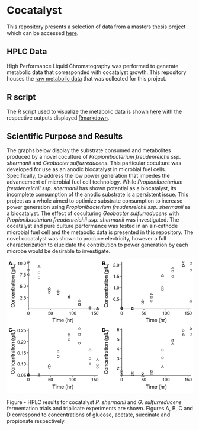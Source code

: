 # Cocatalyst

This repository presents a selection of data from a masters thesis project which can be accessed [here](https://ruor.uottawa.ca/handle/10393/38450).

## HPLC Data
High Performance Liquid Chromatography was performed to generate metabolic data that corresponded with cocatalyst growth. This repository houses the [raw metabolic data]() that was collected for this project.  

## R script
The R script used to visualize the metabolic data is shown [here](https://github.com/jalium/cocatalyst/blob/master/metabolic.Rmd) with the respective outputs displayed [Rmarkdown](https://github.com/jalium/cocatalyst/blob/master/metabolic.md).

## Scientific Purpose and Results

The graphs below display the substrate consumed and metabolites produced by a novel coculture of *Propionibacterium freudenreichii ssp. shermanii* and *Geobacter sulfurreducens*. This particular coculture was developed for use as an anodic biocatalyst in microbial fuel cells. Specifically, to address the low power generation that impedes the advancement of microbial fuel cell technology. While *Propionibacterium freudenreichii ssp. shermanii* has shown potential as a biocatalyst, its incomplete consumption of the anodic substrate is a persistent issue. This project as a whole aimed to optimize substrate consumption to increase power generation using *Propionibacterium freudenreichii ssp. shermanii* as a biocatalyst. The effect of coculturing *Geobacter sulfurreducens* with *Propionibacterium freudenreichii ssp. shermanii* was investigated. The cocatalyst and pure culture performance was tested in an air-cathode microbial fuel cell and the metabolic data is presented in this repository. The novel cocatalyst was shown to produce electricity, however a full characterization to elucidate the contribution to power generation by each microbe would be desirable to investigate.

![my-graph](https://raw.githubusercontent.com/jalium/cocatalyst/master/metabolic_images/unnamed-chunk-16-1.png)

Figure - HPLC results for cocatalyst *P. shermanii* and *G. sulfurreducens* fermentation trials and triplicate experiments are shown. Figures A, B, C and D correspond to concentrations of glucose, acetate, succinate and propionate respectively. 
